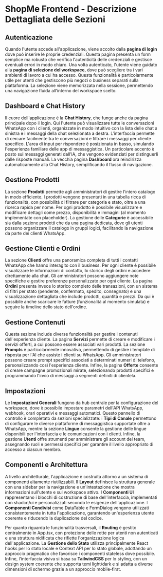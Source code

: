 # ShopMe Frontend - Descrizione Dettagliata delle Sezioni

## Autenticazione

Quando l'utente accede all'applicazione, viene accolto dalla **pagina di login** dove può inserire le proprie credenziali. Questa pagina presenta un form semplice ma robusto che verifica l'autenticità delle credenziali e gestisce eventuali errori in modo chiaro. Una volta autenticato, l'utente viene guidato alla **pagina di selezione del workspace**, dove può scegliere tra i vari ambienti di lavoro a cui ha accesso. Questa funzionalità è particolarmente utile per utenti che gestiscono più negozi o business separati sulla piattaforma. La selezione viene memorizzata nella sessione, permettendo una navigazione fluida all'interno del workspace scelto.

## Dashboard e Chat History

Il cuore dell'applicazione è la **Chat History**, che funge anche da pagina principale dopo il login. Qui l'utente può visualizzare tutte le conversazioni WhatsApp con i clienti, organizzate in modo intuitivo con la lista delle chat a sinistra e i messaggi della chat selezionata a destra. L'interfaccia permette di cercare facilmente tra le conversazioni e filtrare i messaggi per cliente specifico. L'area di input per rispondere è posizionata in basso, simulando l'esperienza familiare delle app di messaggistica. Un particolare accento è posto sui messaggi generati dall'IA, che vengono evidenziati per distinguerli dalle risposte manuali. La vecchia pagina **Dashboard** ora reindirizza automaticamente alla Chat History, semplificando il flusso di navigazione.

## Gestione Prodotti

La sezione **Prodotti** permette agli amministratori di gestire l'intero catalogo in modo efficiente. I prodotti vengono presentati in una tabella ricca di funzionalità, con possibilità di filtrare per categoria e stato, oltre a una ricerca rapida per nome. Per ogni prodotto è possibile visualizzare e modificare dettagli come prezzo, disponibilità e immagini (al momento implementate con placeholder). La gestione delle **Categorie** è accessibile sia dalla sezione prodotti che da una pagina dedicata, dove gli utenti possono organizzare il catalogo in gruppi logici, facilitando la navigazione da parte dei clienti WhatsApp.

## Gestione Clienti e Ordini

La sezione **Clienti** offre una panoramica completa di tutti i contatti WhatsApp che hanno interagito con il business. Per ogni cliente è possibile visualizzare le informazioni di contatto, lo storico degli ordini e accedere direttamente alla chat. Gli amministratori possono aggiungere note specifiche e gestire preferenze personalizzate per ogni cliente. La pagina **Ordini** presenta invece lo storico completo delle transazioni, con un sistema di filtri per stato (pendente, confermato, spedito, consegnato) e una visualizzazione dettagliata che include prodotti, quantità e prezzi. Da qui è possibile anche scaricare le fatture (funzionalità al momento simulata) e seguire la timeline dello stato dell'ordine.

## Gestione Contenuti

Questa sezione include diverse funzionalità per gestire i contenuti dell'esperienza cliente. La pagina **Servizi** permette di creare e modificare i servizi offerti, a cui possono essere associati vari prodotti. La sezione **Prompts** è particolarmente innovativa, permettendo di gestire i template di risposta per l'AI che assiste i clienti su WhatsApp. Gli amministratori possono creare prompt specifici associati a determinati numeri di telefono, personalizzando così l'esperienza cliente. Infine, la pagina **Offerte** consente di creare campagne promozionali mirate, selezionando prodotti specifici e programmando l'invio di messaggi a segmenti definiti di clientela.

## Impostazioni

Le **Impostazioni Generali** fungono da hub centrale per la configurazione del workspace, dove è possibile impostare parametri dell'API WhatsApp, webhook, orari operativi e messaggi automatici. Questo pannello di controllo è completato da sezioni specializzate: i **Tipi di Canale** permettono di configurare le diverse piattaforme di messaggistica supportate oltre a WhatsApp, mentre la sezione **Lingue** consente la gestione delle lingue disponibili per l'interfaccia e le comunicazioni con i clienti. Infine, la gestione **Utenti** offre strumenti per amministrare gli account del team, assegnando ruoli e permessi specifici per garantire il livello appropriato di accesso a ciascun membro.

## Componenti e Architettura

A livello architetturale, l'applicazione è costruita attorno a un sistema di componenti altamente riutilizzabili. Il **Layout** definisce la struttura generale con una sidebar per la navigazione e un'intestazione che mostra informazioni sull'utente e sul workspace attivo. I **Componenti UI** rappresentano i blocchi di costruzione di base dell'interfaccia, implementati con shadcn/ui e personalizzati secondo le esigenze dell'applicazione. I **Componenti Condivisi** come DataTable e FormDialog vengono utilizzati consistentemente in tutta l'applicazione, garantendo un'esperienza utente coerente e riducendo la duplicazione del codice.

Per quanto riguarda le funzionalità trasversali, il **Routing** è gestito centralmente in App.tsx, con protezione delle rotte per utenti non autenticati e una struttura nidificata che riflette l'organizzazione logica dell'applicazione. La **Gestione dello Stato** utilizza principalmente React hooks per lo stato locale e Context API per lo stato globale, adottando un approccio pragmatico che favorisce i componenti stateless dove possibile. Infine, l'interfaccia visiva si basa su **TailwindCSS** per lo styling, con un design system coerente che supporta temi light/dark e si adatta a diverse dimensioni di schermo grazie a un approccio mobile-first.

